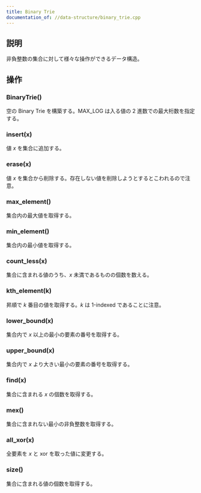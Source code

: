 ```yaml
---
title: Binary Trie
documentation_of: //data-structure/binary_trie.cpp
---
```


## 説明
非負整数の集合に対して様々な操作ができるデータ構造。

## 操作
### BinaryTrie()
空の Binary Trie を構築する。MAX_LOG は入る値の $2$ 進数での最大桁数を指定する。
### insert(x)
値 $x$ を集合に追加する。
### erase(x)
値 $x$ を集合から削除する。存在しない値を削除しようとするとこわれるので注意。
### max_element()
集合内の最大値を取得する。
### min_element()
集合内の最小値を取得する。
### count_less(x)
集合に含まれる値のうち、$x$ 未満であるものの個数を数える。
### kth_element(k)
昇順で $k$ 番目の値を取得する。$k$ は 1-indexed であることに注意。
### lower_bound(x)
集合内で $x$ 以上の最小の要素の番号を取得する。
### upper_bound(x)
集合内で $x$ より大きい最小の要素の番号を取得する。
### find(x)
集合に含まれる $x$ の個数を取得する。
### mex()
集合に含まれない最小の非負整数を取得する。
### all_xor(x)
全要素を $x$ と xor を取った値に変更する。
### size()
集合に含まれる値の個数を取得する。